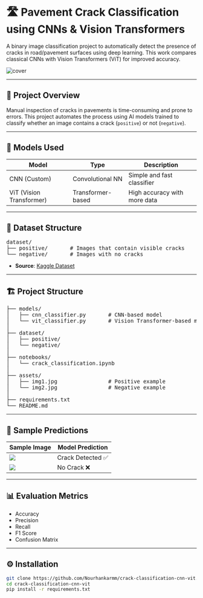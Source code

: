 # 🛣️ Pavement Crack Classification using CNNs & Vision Transformers

A binary image classification project to automatically detect the presence of cracks in road/pavement surfaces using deep learning. This work compares classical CNNs with Vision Transformers (ViT) for improved accuracy.

![cover](assets/cover.jpg) <!-- صورة توضيحية عامة لو حابة -->

---

## 🚀 Project Overview

Manual inspection of cracks in pavements is time-consuming and prone to errors. This project automates the process using AI models trained to classify whether an image contains a crack (`positive`) or not (`negative`).

---

## 🧠 Models Used

| Model           | Type              | Description                       |
|----------------|-------------------|-----------------------------------|
| CNN (Custom)   | Convolutional NN  | Simple and fast classifier        |
| ViT (Vision Transformer) | Transformer-based | High accuracy with more data       |

---

## 📁 Dataset Structure

<pre>
dataset/
├── positive/       # Images that contain visible cracks
└── negative/       # Images with no cracks
</pre>

- **Source**: [Kaggle Dataset](https://www.kaggle.com/datasets/oluwaseunad/concrete-and-pavement-crack-images)

---

## 🏗️ Project Structure

<pre>
├── models/
│   ├── cnn_classifier.py       # CNN-based model
│   └── vit_classifier.py       # Vision Transformer-based model
│
├── dataset/
│   ├── positive/
│   └── negative/
│
├── notebooks/
│   └── crack_classification.ipynb
│
├── assets/
│   ├── img1.jpg                # Positive example
│   └── img2.jpg                # Negative example
│
├── requirements.txt
└── README.md
</pre>

---

## 🧪 Sample Predictions

| Sample Image        | Model Prediction     |
|---------------------|----------------------|
| ![](assets/img1.jpg) | Crack Detected ✅     |
| ![](assets/img2.jpg) | No Crack ❌           |

---

## 📊 Evaluation Metrics

- Accuracy
- Precision
- Recall
- F1 Score
- Confusion Matrix

---

## ⚙️ Installation

```bash
git clone https://github.com/Nourhankarmm/crack-classification-cnn-vit.git
cd crack-classification-cnn-vit
pip install -r requirements.txt
